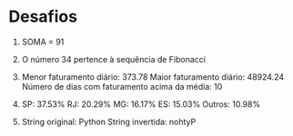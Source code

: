 # Desafios

1. SOMA = 91

2. O número 34 pertence à sequência de Fibonacci

3. Menor faturamento diário: 373.78
  Maior faturamento diário: 48924.24
  Número de dias com faturamento acima da média: 10

4. SP: 37.53%
  RJ: 20.29%
  MG: 16.17%
  ES: 15.03%
  Outros: 10.98%

5. String original: Python
  String invertida: nohtyP
